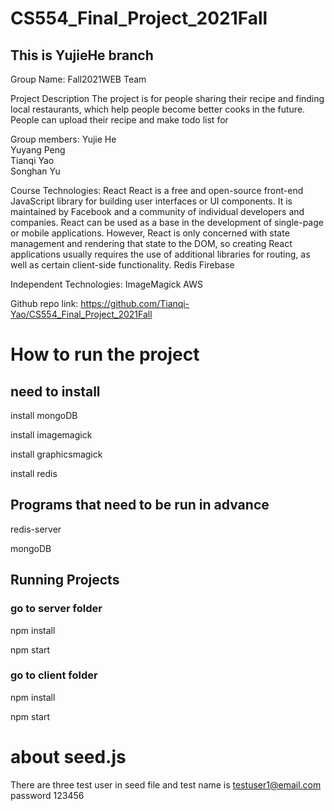 # CS554_Final_Project_2021Fall

## This is YujieHe branch

Group Name: Fall2021WEB Team

Project​​ Description
The project is for people sharing their recipe and finding local restaurants, which help people become better cooks in the future. People can upload their recipe and make todo list for 


Group members: 
Yujie He		
Yuyang Peng		
Tianqi Yao		
Songhan Yu      	           

Course Technologies:
React
React is a free and open-source front-end JavaScript library for building user interfaces or UI components. It is maintained by Facebook and a community of individual developers and companies. React can be used as a base in the development of single-page or mobile applications. However, React is only concerned with state management and rendering that state to the DOM, so creating React applications usually requires the use of additional libraries for routing, as well as certain client-side functionality.
Redis
Firebase

Independent Technologies:
ImageMagick 
AWS

Github repo link: 
https://github.com/Tianqi-Yao/CS554_Final_Project_2021Fall



# How to run the project

## need to install

install mongoDB

install imagemagick

install graphicsmagick

install redis

## Programs that need to be run in advance

redis-server

mongoDB

## Running Projects

### go to server folder

npm install

npm start

### go to client folder

npm install

npm start

# about seed.js
There are three test user in seed file and 
test name is testuser1@email.com  password 123456
